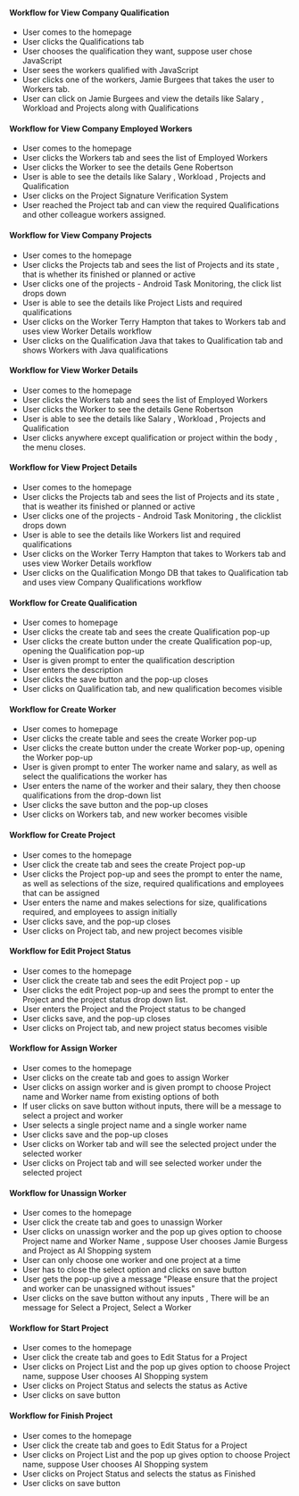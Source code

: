 #### Workflow for View Company Qualification

- User comes to the homepage
- User clicks the Qualifications tab
- User chooses the qualification they want, suppose user chose JavaScript
- User sees the workers qualified with JavaScript
- User clicks one of the workers, Jamie Burgees that takes the user to Workers tab.
- User can click on Jamie Burgees and view the details like Salary , Workload and Projects along with Qualifications


#### Workflow for View Company Employed Workers 

- User comes to the homepage
- User clicks the Workers tab and sees the list of Employed Workers
- User clicks the Worker to see the details Gene Robertson
- User is able to see the details like Salary , Workload , Projects and Qualification
- User clicks on the Project Signature Verification System
- User reached the Project tab and can view the required Qualifications and other colleague workers assigned.

#### Workflow for View Company Projects
- User comes to the homepage
- User clicks the Projects tab and sees the list of Projects and its state , that is whether its finished or planned or active
- User clicks one of the projects - Android Task Monitoring, the click list drops down
- User is able to see the details like Project Lists and required qualifications
- User clicks on the Worker Terry Hampton that takes to Workers tab and uses view Worker Details workflow
- User clicks on the Qualification Java that takes to Qualification tab and shows Workers with Java qualifications


#### Workflow for View Worker Details

- User comes to the homepage
- User clicks the Workers tab and sees the list of Employed Workers
- User clicks the Worker to see the details Gene Robertson
- User is able to see the details like Salary , Workload , Projects and Qualification
- User clicks anywhere except qualification or project within the body , the menu closes.


#### Workflow for View Project Details

- User comes to the homepage
- User clicks the Projects tab and sees the list of Projects and its state , that is weather its finished or planned or active
- User clicks one of the projects - Android Task Monitoring , the clicklist drops down
- User is able to see the details like Workers list and required qualifications
- User clicks on the Worker Terry Hampton that takes to Workers tab and uses view Worker Details workflow
- User clicks on the Qualification Mongo DB that takes to Qualification tab and uses view Company Qualifications workflow

#### Workflow for Create Qualification
- User comes to homepage
- User clicks the create tab and sees the create Qualification pop-up
- User clicks the create button under the create Qualification pop-up, opening the Qualification pop-up
- User is given prompt to enter the qualification description
- User enters the description
- User clicks the save button and the pop-up closes
- User clicks on Qualification tab, and new qualification becomes visible

#### Workflow for Create Worker
- User comes to homepage
- User clicks the create table and sees the create Worker pop-up
- User clicks the create button under the create Worker pop-up, opening the Worker pop-up
- User is given prompt to enter The worker name and salary, as well as select the qualifications the worker has
- User enters the name of the worker and their salary, they then choose qualifications from the drop-down list
- User clicks the save button and the pop-up closes
- User clicks on Workers tab, and new worker becomes visible
  
#### Workflow for Create Project
- User comes to the homepage
- User click the create tab and sees the create Project pop-up
- User clicks the Project pop-up and sees the prompt to enter the name, as well as selections of the size, required qualifications and employees that can be assigned
- User enters the name and makes selections for size, qualifications required, and employees to assign initially
- User clicks save, and the pop-up closes
- User clicks on Project tab, and new project becomes visible

#### Workflow for Edit Project Status
- User comes to the homepage
- User click the create tab and sees the edit Project pop - up
- User clicks the edit Project pop-up and sees the prompt to enter the Project and the project status drop down list.
- User enters the Project and the Project status to be changed
- User clicks save, and the pop-up closes
- User clicks on Project tab, and new project status becomes visible

#### Workflow for Assign Worker
- User comes to the homepage
- User clicks on the create tab and goes to assign Worker
- User clicks on assign worker and is given prompt to choose Project name and Worker name from existing options of both
- If user clicks on save button without inputs, there will be a message to select a project and worker
- User selects a single project name and a single worker name
- User clicks save and the pop-up closes
- User clicks on Worker tab and will see the selected project under the selected worker
- User clicks on Project tab and will see selected worker under the selected project


#### Workflow for Unassign Worker
- User comes to the homepage
- User click the create tab and goes to unassign Worker
- User clicks on unassign worker and the pop up gives option to choose Project name and Worker Name , suppose User chooses Jamie Burgess and Project as AI Shopping system
- User can only choose one worker and one project at a time
- User has to close the select option and clicks on save button
- User gets the pop-up give a message "Please ensure that the project and worker can be unassigned without issues"
- User clicks on the save button without any inputs , There will be an message for Select a Project, Select a Worker


#### Workflow for Start Project
- User comes to the homepage
- User click the create tab and goes to Edit Status for a Project
- User clicks on Project List and the pop up gives option to choose Project name, suppose User chooses AI Shopping system
- User clicks on Project Status and selects the status as Active
- User clicks on save button


#### Workflow for Finish Project
- User comes to the homepage
- User click the create tab and goes to Edit Status for a Project
- User clicks on Project List and the pop up gives option to choose Project name, suppose User chooses AI Shopping system
- User clicks on Project Status and selects the status as Finished
- User clicks on save button